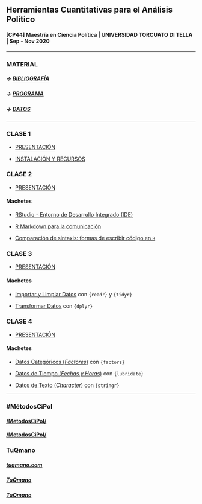 
## Herramientas Cuantitativas para el Análisis Político

#### \[CP44\] Maestría en Ciencia Política | UNIVERSIDAD TORCUATO DI TELLA | Sep - Nov 2020

-----

### MATERIAL

##### \-\> [BIBLIOGRAFÍA](https://tuqmano.github.io/MetodosCiPol/bibliografia.html)

##### \-\> [PROGRAMA](https://tuqmano.github.io/MetodosCiPol/programa.html)

##### \-\> [DATOS](https://tuqmano.github.io/MetodosCiPol/datos.html)

-----

### CLASE 1

  - [PRESENTACIÓN](https://tuqmano.github.io/MetodosCiPol/Clase01/Clase1.html)

  - [INSTALACIÓN Y
    RECURSOS](https://tuqmano.github.io/MetodosCiPol/Clase01/install_soft.html)

### CLASE 2

  - [PRESENTACIÓN](https://tuqmano.github.io/MetodosCiPol/Clase02/Clase2.html)

#### Machetes

  - [RStudio - Entorno de Desarrollo Integrado
    (IDE)](https://github.com/rstudio/cheatsheets/blob/master/translations/spanish/rstudio-ide_Spanish_Translation_Monica_Alonso.pdf)

  - [R Markdown para la
    comunicación](https://rstudio.com/wp-content/uploads/2016/03/rmarkdown-cheatsheet-2.0.pdf)  

  - [Comparación de sintaxis: formas de escribir código en
    `R`](https://github.com/rstudio/cheatsheets/raw/master/translations/spanish/syntax_spanish.pdf)

### CLASE 3

  - [PRESENTACIÓN](https://tuqmano.github.io/MetodosCiPol/Clase03/Clase3.html)

#### Machetes

  - [Importar y Limpiar
    Datos](https://github.com/rstudio/cheatsheets/raw/master/translations/spanish/data-import-Spanish_translation-2019.pdf)
    con `{readr}` y `{tidyr}`

  - [Transformar
    Datos](https://github.com/rstudio/cheatsheets/raw/master/translations/spanish/data-transformation_Spanish.pdf)
    con `{dplyr}`

### CLASE 4

  - [PRESENTACIÓN](https://tuqmano.github.io/MetodosCiPol/Clase04/Clase4.html)

#### Machetes

  - [Datos Categóricos
    (*Factores*)](https://github.com/rstudio/cheatsheets/raw/master/translations/spanish/factors-Spanish.pdf)
    con `{factors}`

  - [Datos de Tiempo (*Fechas y
    Horas*)](https://github.com/rstudio/cheatsheets/raw/master/translations/spanish/lubridate-Spanish-translation-2019.pdf)
    con `{lubridate}`

  - [Datos de Texto
    (*Character*)](https://github.com/rstudio/cheatsheets/raw/master/translations/spanish/strings_Spanish.pdf)
    con `{stringr}`

-----

### \#MétodosCiPol

#### [<!--html_preserve--><i class="fas  fa-globe "></i><!--/html_preserve-->/MetodosCiPol/](https://tuqmano.github.io/MetodosCiPol/)

#### [<!--html_preserve--><i class="fab  fa-github "></i><!--/html_preserve-->/MetodosCiPol/](https://github.com/TuQmano/MetodosCiPol)

### TuQmano

##### [<!--html_preserve--><i class="fas  fa-globe "></i><!--/html_preserve-->](https://www.tuqmano.com/) [tuqmano.com](https://www.tuqmano.com/)

##### [<!--html_preserve--><i class="fab  fa-twitter "></i><!--/html_preserve-->](https://twitter.com/TuQmano) [TuQmano](https://twitter.com/TuQmano)

##### [<!--html_preserve--><i class="fab  fa-github "></i><!--/html_preserve-->](https://github.com/tuqmano) [TuQmano](https://github.com/tuqmano)
